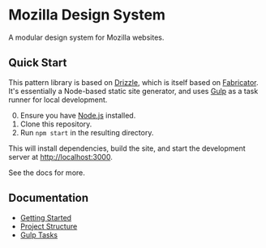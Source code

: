 # Mozilla Design System

A modular design system for Mozilla websites.

## Quick Start

This pattern library is based on [Drizzle](https://github.com/cloudfour/drizzle/), which is itself based on [Fabricator](https://fbrctr.github.io/). It's essentially a Node-based static site generator, and uses [Gulp](https://gulpjs.com/) as a task runner for local development.

0. Ensure you have [Node.js](https://nodejs.org/) installed.
1. Clone this repository.
2. Run `npm start` in the resulting directory.

This will install dependencies, build the site, and start the development server at <http://localhost:3000>.

See the docs for more.

## Documentation

- [Getting Started](docs#getting-started)
- [Project Structure](docs#project-structure)
- [Gulp Tasks](docs#tasks)


